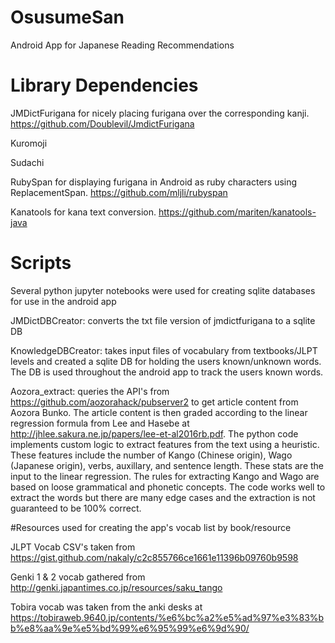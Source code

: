 # OsusumeSan
Android App for Japanese Reading Recommendations

# Library Dependencies
JMDictFurigana for nicely placing furigana over the corresponding kanji. https://github.com/Doublevil/JmdictFurigana

Kuromoji

Sudachi

RubySpan for displaying furigana in Android as ruby characters using ReplacementSpan. https://github.com/mljli/rubyspan

Kanatools for kana text conversion. https://github.com/mariten/kanatools-java

# Scripts
Several python jupyter notebooks were used for creating sqlite databases for use in the android app

JMDictDBCreator: converts the txt file version of jmdictfurigana to a sqlite DB

KnowledgeDBCreator: takes input files of vocabulary from textbooks/JLPT levels and created a sqlite DB for holding the users known/unknown words. The DB is used throughout the android app to track the users known words.

Aozora_extract: queries the API's from https://github.com/aozorahack/pubserver2 to get article content from Aozora Bunko. The article content is then graded according to the linear regression formula from Lee and Hasebe at http://jhlee.sakura.ne.jp/papers/lee-et-al2016rb.pdf. The python code implements custom logic to extract features from the text using a heuristic. These features include the number of Kango (Chinese origin), Wago (Japanese origin), verbs, auxillary, and sentence length. These stats are the input to the linear regression. The rules for extracting Kango and Wago are based on loose grammatical and phonetic concepts. The code works well to extract the words but there are many edge cases and the extraction is not guaranteed to be 100% correct.

#Resources used for creating the app's vocab list by book/resource

JLPT Vocab CSV's taken from https://gist.github.com/nakaly/c2c855766ce1661e11396b09760b9598

Genki 1 & 2 vocab gathered from  http://genki.japantimes.co.jp/resources/saku_tango

Tobira vocab was taken from the anki desks at https://tobiraweb.9640.jp/contents/%e6%bc%a2%e5%ad%97%e3%83%bb%e8%aa%9e%e5%bd%99%e6%95%99%e6%9d%90/
